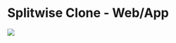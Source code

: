 # Splitwise Clone - Web/App
<img src="https://raw.githubusercontent.com/Coding-Club-NIT-Goa/winter-challenge-projects/main/images/5.jpg" />
